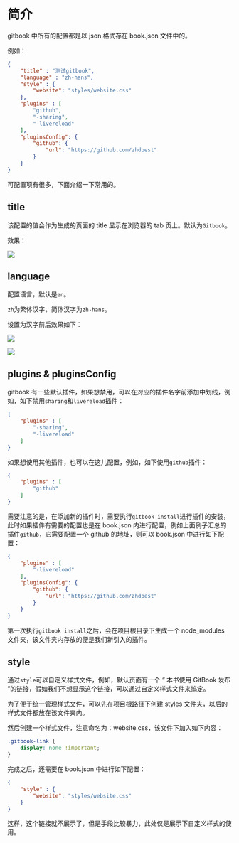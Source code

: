 # 简介

gitbook 中所有的配置都是以 json 格式存在 book.json 文件中的。

例如：

``` json
{
    "title" : "测试gitbook",
    "language" : "zh-hans",
    "style" : {
        "website": "styles/website.css"
    },
    "plugins" : [
        "github",
        "-sharing",
        "-livereload"
    ],
    "pluginsConfig": {
        "github": {
            "url": "https://github.com/zhdbest"
        }
    }
}
```

可配置项有很多，下面介绍一下常用的。



## title

该配置的值会作为生成的页面的 title 显示在浏览器的 tab 页上。默认为`Gitbook`。

效果：

![](http://img.zhaohaodong.com/book.json-title.png)



## language

配置语言，默认是`en`。

`zh`为繁体汉字，简体汉字为`zh-hans`。

设置为汉字前后效果如下：

![](http://img.zhaohaodong.com/book.json-language-en.png)

![](http://img.zhaohaodong.com/book.json-language-zh-hans.png)

## plugins & pluginsConfig

gitbook 有一些默认插件，如果想禁用，可以在对应的插件名字前添加中划线，例如，如下禁用`sharing`和`livereload`插件：

``` json
{
    "plugins" : [
        "-sharing",
        "-livereload"
    ]
}
```

如果想使用其他插件，也可以在这儿配置，例如，如下使用`github`插件：

``` json
{
    "plugins" : [
        "github"
    ]
}
```

需要注意的是，在添加新的插件时，需要执行`gitbook install`进行插件的安装，此时如果插件有需要的配置也是在 book.json 内进行配置，例如上面例子汇总的插件`github`，它需要配置一个 github 的地址，则可以 book.json 中进行如下配置：

``` json
{
    "plugins" : [
        "-livereload"
    ],
    "pluginsConfig": {
        "github": {
            "url": "https://github.com/zhdbest"
        }
    }
}
```



第一次执行`gitbook install`之后，会在项目根目录下生成一个 node_modules 文件夹，该文件夹内存放的便是我们新引入的插件。



## style

通过`style`可以自定义样式文件，例如，默认页面有一个 “ 本书使用 GitBook 发布 ”的链接，假如我们不想显示这个链接，可以通过自定义样式文件来搞定。

为了便于统一管理样式文件，可以先在项目根路径下创建 styles 文件夹，以后的样式文件都放在该文件夹内。

然后创建一个样式文件，注意命名为：website.css，该文件下加入如下内容：

``` css
.gitbook-link {
    display: none !important;
}
```

完成之后，还需要在 book.json 中进行如下配置：

```json
{
    "style" : {
        "website": "styles/website.css"
    }
}
```

这样，这个链接就不展示了，但是手段比较暴力，此处仅是展示下自定义样式的使用。











